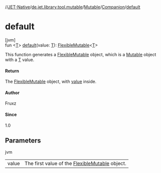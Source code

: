 //[JET-Native](../../../../index.md)/[de.jet.library.tool.mutable](../../index.md)/[Mutable](../index.md)/[Companion](index.md)/[default](default.md)

# default

[jvm]\
fun &lt;[T](default.md)&gt; [default](default.md)(value: [T](default.md)): [FlexibleMutable](../../-flexible-mutable/index.md)&lt;[T](default.md)&gt;

This function generates a [FlexibleMutable](../../-flexible-mutable/index.md) object, which is a [Mutable](../index.md) object with a [T](default.md) value.

#### Return

The [FlexibleMutable](../../-flexible-mutable/index.md) object, with [value](default.md) inside.

#### Author

Fruxz

#### Since

1.0

## Parameters

jvm

| | |
|---|---|
| value | The first value of the [FlexibleMutable](../../-flexible-mutable/index.md) object. |
